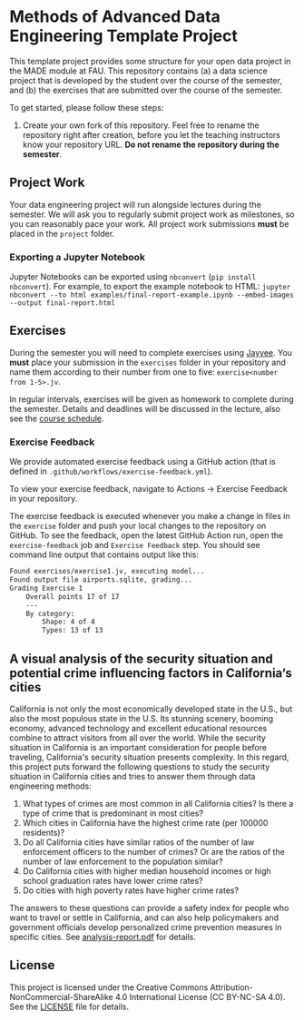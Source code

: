 # Methods of Advanced Data Engineering Template Project

This template project provides some structure for your open data project in the MADE module at FAU.
This repository contains (a) a data science project that is developed by the student over the course of the semester, and (b) the exercises that are submitted over the course of the semester.

To get started, please follow these steps:
1. Create your own fork of this repository. Feel free to rename the repository right after creation, before you let the teaching instructors know your repository URL. **Do not rename the repository during the semester**.

## Project Work
Your data engineering project will run alongside lectures during the semester. We will ask you to regularly submit project work as milestones, so you can reasonably pace your work. All project work submissions **must** be placed in the `project` folder.

### Exporting a Jupyter Notebook
Jupyter Notebooks can be exported using `nbconvert` (`pip install nbconvert`). For example, to export the example notebook to HTML: `jupyter nbconvert --to html examples/final-report-example.ipynb --embed-images --output final-report.html`


## Exercises
During the semester you will need to complete exercises using [Jayvee](https://github.com/jvalue/jayvee). You **must** place your submission in the `exercises` folder in your repository and name them according to their number from one to five: `exercise<number from 1-5>.jv`.

In regular intervals, exercises will be given as homework to complete during the semester. Details and deadlines will be discussed in the lecture, also see the [course schedule](https://made.uni1.de/).

### Exercise Feedback
We provide automated exercise feedback using a GitHub action (that is defined in `.github/workflows/exercise-feedback.yml`). 

To view your exercise feedback, navigate to Actions → Exercise Feedback in your repository.

The exercise feedback is executed whenever you make a change in files in the `exercise` folder and push your local changes to the repository on GitHub. To see the feedback, open the latest GitHub Action run, open the `exercise-feedback` job and `Exercise Feedback` step. You should see command line output that contains output like this:

```sh
Found exercises/exercise1.jv, executing model...
Found output file airports.sqlite, grading...
Grading Exercise 1
	Overall points 17 of 17
	---
	By category:
		Shape: 4 of 4
		Types: 13 of 13
```
  ## A visual analysis of the security situation and potential crime influencing factors in California‘s cities
  California is not only the most economically developed state in the U.S., but also the most populous state in the U.S. Its stunning scenery, booming economy, advanced technology and excellent educational resources combine to attract visitors from all over the world. While the security situation in California is an important consideration for people before traveling, California's security situation presents complexity. In this regard, this project puts forward the following questions to study the security situation in California cities and tries to answer them through data engineering methods:
   1. What types of crimes are most common in all California cities? Is there a type of crime that is
 predominant in most cities?
   2. Which cities in California have the highest crime rate (per 100000 residents)?
   3. Do all California cities have similar ratios of the number of law enforcement officers to the number
 of crimes? Or are the ratios of the number of law enforcement to the population similar?
   4. Do California cities with higher median household incomes or high school graduation rates have
 lower crime rates?
   5. Do cities with high poverty rates have higher crime rates?
      
The answers to these questions can provide a safety index for people who want to travel or settle in California, and can also help policymakers and government officials develop personalized crime prevention measures in specific cities. See [analysis-report.pdf](https://github.com/Jackie-Soo/made-template/blob/Jackie-Soo-patch-1/project/analysis-report.pdf) for details.

  ## License
  This project is licensed under the Creative Commons Attribution-NonCommercial-ShareAlike 4.0 International License (CC BY-NC-SA 4.0).
  See the [LICENSE](https://github.com/Jackie-Soo/made-template/blob/Jackie-Soo-patch-1/LICENSE) file for details.
